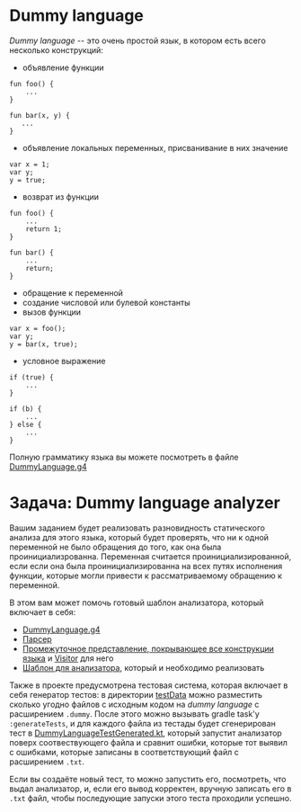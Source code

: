 # Dummy language

_Dummy language_ -- это очень простой язык, в котором есть всего несколько конструкций:

- объявление функции
```
fun foo() {
    ...
}

fun bar(x, y) {
   ...
}
```
- объявление локальных переменных, присванивание в них значение
```
var x = 1;
var y;
y = true;
```
- возврат из функции
```
fun foo() {
    ...
    return 1;
}

fun bar() {
    ...
    return;
}
```
- обращение к переменной
- создание числовой или булевой константы
- вызов функции
```
var x = foo();
var y;
y = bar(x, true);
```
- условное выражение
```
if (true) {
    ...
}

if (b) {
    ...
} else {
    ...
}
```

Полную грамматику языка вы можете посмотреть в файле [DummyLanguage.g4](src/main/antlr/org/jetbrains/dummy/lang/DummyLanguage.g4)

# Задача: Dummy language analyzer

Вашим заданием будет реализовать разновидность статического анализа для этого языка, который будет проверять, что ни к одной переменной не было обращения до того, как она была проинициализрованна. Переменная считается проинициализированной, если если она была проинициализированна на всех путях исполнения функции, которые могли привести к рассматриваемому обращению к переменной.

В этом вам может помочь готовый шаблон анализатора, который включает в себя:
- [DummyLanguage.g4](src/main/antlr/org/jetbrains/dummy/lang/DummyLanguage.g4)
- [Парсер](src/main/java/org/jetbrains/dummy/lang/DummyLanguageParser.java)
- [Промежуточное представление, покрывающее все конструкции языка](src/main/kotlin/org/jetbrains/dummy/lang/tree/Tree.kt) и [Visitor](src/main/kotlin/org/jetbrains/dummy/lang/tree/DummyLangVisitor.kt) для него
- [Шаблон для анализатора](src/main/kotlin/org/jetbrains/dummy/lang/VariableInitializationChecker.kt), который и необходимо реализовать

Также в проекте предусмотрена тестовая система, которая включает в себя генератор тестов: в директории [testData](testData) можно разместить сколько угодно файлов с исходным кодом на _dummy language_ с расширением `.dummy`. После этого можно вызывать gradle task'у `:generateTests`, и для каждого файла из тестады будет сгенерирован тест в [DummyLanguageTestGenerated.kt](src/test/kotlin/org/jetbrains/dummy/lang/DummyLanguageTestGenerated.kt), который запустит анализатор поверх соотвествующего файла и сравнит ошибки, которые тот выявил с ошибками, которые записаны в соответствующий файл с расширением `.txt`.

Если вы создаёте новый тест, то можно запустить его, посмотреть, что выдал анализатор, и, если его вывод корректен, вручную записать его в `.txt` файл, чтобы последующие запуски этого теста проходили успешно.



 